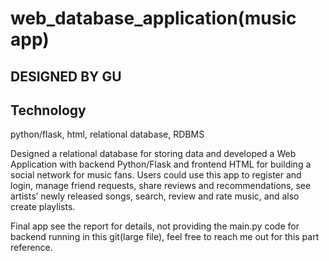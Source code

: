 # web_database_application(music app)

## DESIGNED BY GU

## Technology
python/flask, html, relational database, RDBMS

Designed a relational database for storing data and developed a Web Application with backend Python/Flask and frontend HTML for building a social network for music fans. Users could use this app to register and login, manage friend requests, share reviews and recommendations, see artists’ newly released songs, search, review and rate music, and also create playlists.

Final app see the report for details, not providing the main.py code for backend running in this git(large file), feel free to reach me out for this part reference.


